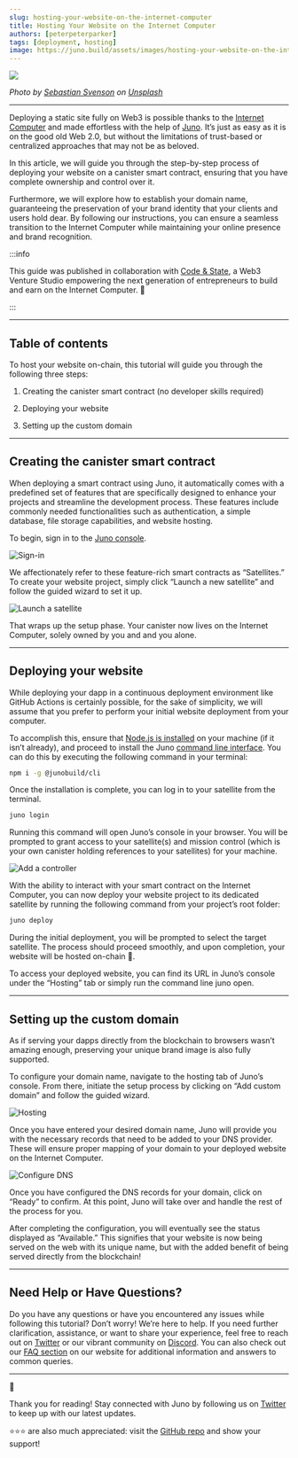```yaml
---
slug: hosting-your-website-on-the-internet-computer
title: Hosting Your Website on the Internet Computer
authors: [peterpeterparker]
tags: [deployment, hosting]
image: https://juno.build/assets/images/hosting-your-website-on-the-internet-computer-d1eeb88827bd591ed552040dc47efea9.png
---
```


<head>
  <link rel="canonical" href="https://medium.com/code-state/hosting-your-website-on-the-internet-computer-in-minutes-with-juno-bf4d6d2d0347" />
</head>

![](./hosting-your-website-on-the-internet-computer.png)

_Photo by <a href="https://unsplash.com/@sebastiansvenson?utm_source=unsplash&utm_medium=referral&utm_content=creditCopyText">Sebastian Svenson</a> on <a href="https://unsplash.com/fr/photos/d2w-_1LJioQ?utm_source=unsplash&utm_medium=referral&utm_content=creditCopyText">Unsplash</a>_

---

Deploying a static site fully on Web3 is possible thanks to the [Internet Computer](https://internetcomputer.org/) and made effortless with the help of [Juno](https://juno.build/). It’s just as easy as it is on the good old Web 2.0, but without the limitations of trust-based or centralized approaches that may not be as beloved.

<!--truncate-->

In this article, we will guide you through the step-by-step process of deploying your website on a canister smart contract, ensuring that you have complete ownership and control over it.

Furthermore, we will explore how to establish your domain name, guaranteeing the preservation of your brand identity that your clients and users hold dear. By following our instructions, you can ensure a seamless transition to the Internet Computer while maintaining your online presence and brand recognition.

:::info

This guide was published in collaboration with [Code & State](https://www.codeandstate.com/), a Web3 Venture Studio empowering the next generation of entrepreneurs to build and earn on the Internet Computer. 🚀

:::

---

## Table of contents

To host your website on-chain, this tutorial will guide you through the following three steps:

1. Creating the canister smart contract (no developer skills required)

2. Deploying your website

3. Setting up the custom domain

---

## Creating the canister smart contract

When deploying a smart contract using Juno, it automatically comes with a predefined set of features that are specifically designed to enhance your projects and streamline the development process. These features include commonly needed functionalities such as authentication, a simple database, file storage capabilities, and website hosting.

To begin, sign in to the [Juno console](https://console.juno.build/).

![Sign-in](./sign-in.png)

We affectionately refer to these feature-rich smart contracts as “Satellites.” To create your website project, simply click “Launch a new satellite” and follow the guided wizard to set it up.

![Launch a satellite](./launch-a-satellite.png)

That wraps up the setup phase. Your canister now lives on the Internet Computer, solely owned by you and and you alone.

---

## Deploying your website

While deploying your dapp in a continuous deployment environment like GitHub Actions is certainly possible, for the sake of simplicity, we will assume that you prefer to perform your initial website deployment from your computer.

To accomplish this, ensure that [Node.js is installed](https://nodejs.org/en/download) on your machine (if it isn’t already), and proceed to install the Juno [command line interface](https://juno.build/docs/miscellaneous/cli). You can do this by executing the following command in your terminal:

```bash
npm i -g @junobuild/cli
```

Once the installation is complete, you can log in to your satellite from the terminal.

```bash
juno login
```

Running this command will open Juno’s console in your browser. You will be prompted to grant access to your satellite(s) and mission control (which is your own canister holding references to your satellites) for your machine.

![Add a controller](./add-a-controller.png)

With the ability to interact with your smart contract on the Internet Computer, you can now deploy your website project to its dedicated satellite by running the following command from your project’s root folder:

```bash
juno deploy
```

During the initial deployment, you will be prompted to select the target satellite. The process should proceed smoothly, and upon completion, your website will be hosted on-chain 🎉.

To access your deployed website, you can find its URL in Juno’s console under the “Hosting” tab or simply run the command line juno open.

---

## Setting up the custom domain

As if serving your dapps directly from the blockchain to browsers wasn’t amazing enough, preserving your unique brand image is also fully supported.

To configure your domain name, navigate to the hosting tab of Juno’s console. From there, initiate the setup process by clicking on “Add custom domain” and follow the guided wizard.

![Hosting](./hosting.png)

Once you have entered your desired domain name, Juno will provide you with the necessary records that need to be added to your DNS provider. These will ensure proper mapping of your domain to your deployed website on the Internet Computer.

![Configure DNS](./configure-dns.png)

Once you have configured the DNS records for your domain, click on “Ready” to confirm. At this point, Juno will take over and handle the rest of the process for you.

After completing the configuration, you will eventually see the status displayed as “Available.” This signifies that your website is now being served on the web with its unique name, but with the added benefit of being served directly from the blockchain!

---

## Need Help or Have Questions?

Do you have any questions or have you encountered any issues while following this tutorial? Don’t worry! We’re here to help. If you need further clarification, assistance, or want to share your experience, feel free to reach out on [Twitter](https://twitter.com/junobuild) or our vibrant community on [Discord](https://discord.gg/wHZ57Z2RAG). You can also check out our [FAQ section](https://juno.build/docs/faq) on our website for additional information and answers to common queries.

---

👋

Thank you for reading! Stay connected with Juno by following us on [Twitter](https://twitter.com/junobuild) to keep up with our latest updates.

⭐️⭐️⭐️ are also much appreciated: visit the [GitHub repo](https://github.com/buildwithjuno/juno) and show your support!
